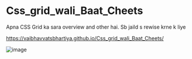 # Css_grid_wali_Baat_Cheets
Apna CSS Grid ka sara overview and other hai. Sb jaild s rewise krne k liye


https://vaibhavvatsbhartiya.github.io/Css_grid_wali_Baat_Cheets/


![image](https://user-images.githubusercontent.com/76244950/212543166-15ba3173-014a-469e-9f1b-996fb0f74a9f.png)

